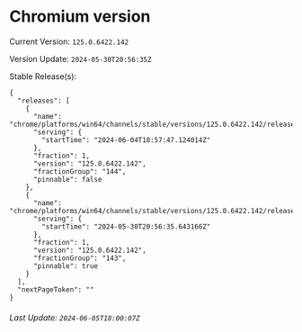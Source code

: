 # Chromium version

Current Version: `125.0.6422.142`

Version Update: `2024-05-30T20:56:35Z`

Stable Release(s):
```
{
  "releases": [
    {
      "name": "chrome/platforms/win64/channels/stable/versions/125.0.6422.142/releases/1717527467",
      "serving": {
        "startTime": "2024-06-04T18:57:47.124014Z"
      },
      "fraction": 1,
      "version": "125.0.6422.142",
      "fractionGroup": "144",
      "pinnable": false
    },
    {
      "name": "chrome/platforms/win64/channels/stable/versions/125.0.6422.142/releases/1717102595",
      "serving": {
        "startTime": "2024-05-30T20:56:35.643166Z"
      },
      "fraction": 1,
      "version": "125.0.6422.142",
      "fractionGroup": "143",
      "pinnable": true
    }
  ],
  "nextPageToken": ""
}
```

###### Last Update: `2024-06-05T18:00:07Z`
        